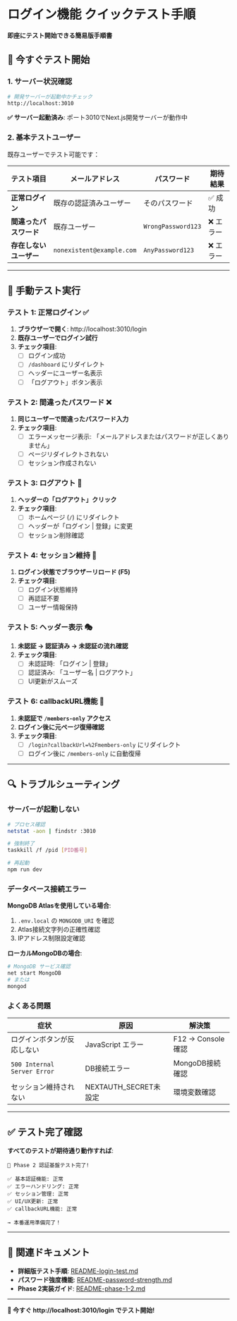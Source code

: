 # ログイン機能 クイックテスト手順

**即座にテスト開始できる簡易版手順書**

## 🚀 今すぐテスト開始

### 1. サーバー状況確認
```bash
# 開発サーバーが起動中かチェック
http://localhost:3010
```

**✅ サーバー起動済み**: ポート3010でNext.js開発サーバーが動作中

### 2. 基本テストユーザー

既存ユーザーでテスト可能です：

| テスト項目 | メールアドレス | パスワード | 期待結果 |
|-----------|--------------|-----------|----------|
| **正常ログイン** | 既存の認証済みユーザー | そのパスワード | ✅ 成功 |
| **間違ったパスワード** | 既存ユーザー | `WrongPassword123` | ❌ エラー |
| **存在しないユーザー** | `nonexistent@example.com` | `AnyPassword123` | ❌ エラー |

---

## 📱 手動テスト実行

### テスト 1: 正常ログイン ✅

1. **ブラウザーで開く**: http://localhost:3010/login
2. **既存ユーザーでログイン試行**
3. **チェック項目**:
   - [ ] ログイン成功
   - [ ] `/dashboard` にリダイレクト  
   - [ ] ヘッダーにユーザー名表示
   - [ ] 「ログアウト」ボタン表示

### テスト 2: 間違ったパスワード ❌

1. **同じユーザーで間違ったパスワード入力**
2. **チェック項目**:
   - [ ] エラーメッセージ表示: 「メールアドレスまたはパスワードが正しくありません」
   - [ ] ページリダイレクトされない
   - [ ] セッション作成されない

### テスト 3: ログアウト 🚪

1. **ヘッダーの「ログアウト」クリック**
2. **チェック項目**:
   - [ ] ホームページ (`/`) にリダイレクト
   - [ ] ヘッダーが「ログイン | 登録」に変更
   - [ ] セッション削除確認

### テスト 4: セッション維持 🔄

1. **ログイン状態でブラウザーリロード (F5)**
2. **チェック項目**:
   - [ ] ログイン状態維持
   - [ ] 再認証不要
   - [ ] ユーザー情報保持

### テスト 5: ヘッダー表示 🎭

1. **未認証 → 認証済み → 未認証の流れ確認**
2. **チェック項目**:
   - [ ] 未認証時: 「ログイン | 登録」
   - [ ] 認証済み: 「ユーザー名 | ログアウト」
   - [ ] UI更新がスムーズ

### テスト 6: callbackURL機能 🎯

1. **未認証で `/members-only` アクセス**
2. **ログイン後に元ページ復帰確認**
3. **チェック項目**:
   - [ ] `/login?callbackUrl=%2Fmembers-only` にリダイレクト
   - [ ] ログイン後に `/members-only` に自動復帰

---

## 🔍 トラブルシューティング

### サーバーが起動しない
```bash
# プロセス確認
netstat -aon | findstr :3010

# 強制終了
taskkill /f /pid [PID番号]

# 再起動
npm run dev
```

### データベース接続エラー

**MongoDB Atlasを使用している場合**:
1. `.env.local` の `MONGODB_URI` を確認
2. Atlas接続文字列の正確性確認
3. IPアドレス制限設定確認

**ローカルMongoDBの場合**:
```bash
# MongoDB サービス確認
net start MongoDB
# または
mongod
```

### よくある問題

| 症状 | 原因 | 解決策 |
|------|------|--------|
| ログインボタンが反応しない | JavaScript エラー | F12 → Console確認 |
| `500 Internal Server Error` | DB接続エラー | MongoDB接続確認 |
| セッション維持されない | NEXTAUTH_SECRET未設定 | 環境変数確認 |

---

## ✅ テスト完了確認

**すべてのテストが期待通り動作すれば**:

```
🎉 Phase 2 認証基盤テスト完了!

✅ 基本認証機能: 正常
✅ エラーハンドリング: 正常  
✅ セッション管理: 正常
✅ UI/UX更新: 正常
✅ callbackURL機能: 正常

→ 本番運用準備完了！
```

---

## 🔗 関連ドキュメント

- **詳細版テスト手順**: [README-login-test.md](./README-login-test.md)
- **パスワード強度機能**: [README-password-strength.md](./README-password-strength.md)
- **Phase 2実装ガイド**: [README-phase-1-2.md](./README-phase-1-2.md)

---

**🚀 今すぐ http://localhost:3010/login でテスト開始!**